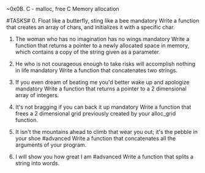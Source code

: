 ~0x0B. C - malloc, free
C
Memory allocation


#TASKS#
0. Float like a butterfly, sting like a bee
mandatory
Write a function that creates an array of chars, and initializes it with a specific char.
1. The woman who has no imagination has no wings
mandatory
Write a function that returns a pointer to a newly allocated space in memory, which contains a copy of the string given as a parameter.
2. He who is not courageous enough to take risks will accomplish nothing in life
mandatory
Write a function that concatenates two strings.
3. If you even dream of beating me you'd better wake up and apologize
mandatory
Write a function that returns a pointer to a 2 dimensional array of integers.
4. It's not bragging if you can back it up
mandatory
Write a function that frees a 2 dimensional grid previously created by your alloc_grid function.

5. It isn't the mountains ahead to climb that wear you out; it's the pebble in your shoe
#advanced
Write a function that concatenates all the arguments of your program.
6. I will show you how great I am
#advanced
Write a function that splits a string into words.
